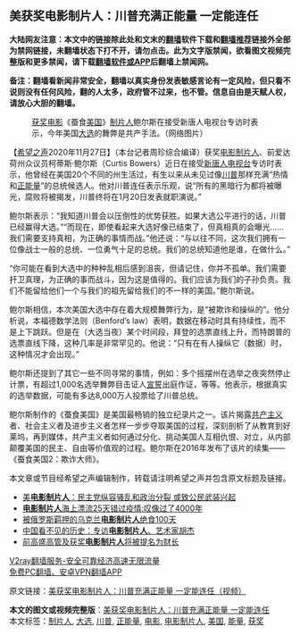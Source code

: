  <h2>美获奖电影制片人：川普充满正能量 一定能连任</h2> <p class="notice"><b>大陆网友注意：本文中的链接除此处和文末的<a href="https://github.com/bannedbook/fanqiang" >翻墙</a>软件下载和<a href="https://github.com/killgcd/justmysocks/blob/master/README.md">翻墙推荐</a>链接外全部为禁网链接，未翻墙状态下打不开，请勿点击。此为文字版禁闻，欲看图文视频完整版和更多禁闻，请下载<a href="https://github.com/bannedbook/fanqiang">翻墙软件或APP</a>后翻墙上禁闻网。</p><p>备注：翻墙看新闻非常安全，翻墙以真实身份发表敏感言论有一定风险，但只看不说则没有任何风险，翻的人太多，政府管不过来，也不管。信息自由是天赋人权，请放心大胆的翻墙。</b></p>  <div class="entry"> <figure><figcaption><a href="https://www.bannedbook.org/bnews/tag/%E8%8E%B7%E5%A5%96/" class="st_tag internal_tag" rel="tag" title="标签 获奖 下的日志">获奖</a><a href="https://www.bannedbook.org/bnews/tag/%e7%94%b5%e5%bd%b1/" class="st_tag internal_tag" rel="tag" title="标签 电影 下的日志">电影</a>《蚕食<a href="https://www.bannedbook.org/bnews/tag/%e7%be%8e%e5%9b%bd/" class="st_tag internal_tag" rel="tag" title="标签 美国 下的日志">美国</a>》<a href="https://www.bannedbook.org/bnews/tag/%E5%88%B6%E7%89%87%E4%BA%BA/" class="st_tag internal_tag" rel="tag" title="标签 制片人 下的日志">制片人</a>鲍尔斯在接受新唐人电视台专访时表示，今年美国<a href="https://www.bannedbook.org/bnews/tag/%e5%a4%a7%e9%80%89/" class="st_tag internal_tag" rel="tag" title="标签 大选 下的日志">大选</a>的舞弊是共产手法。（网络图片）</figcaption></figure> <p>【<span class='wp_keywordlink_affiliate'><a href="https://www.soundofhope.org" title="希望之声" target="_blank">希望之声</a></span>2020年11月27日】（本台记者周珍综合编译）获奖<a href="https://www.bannedbook.org/bnews/tag/%e7%94%b5%e5%bd%b1%e5%88%b6%e7%89%87%e4%ba%ba/" class="st_tag internal_tag" rel="tag" title="标签 电影制片人 下的日志">电影制片人</a>、前爱达荷州众议员柯蒂斯·鲍尔斯（Curtis Bowers）近日在接受<span class='wp_keywordlink_affiliate'><a href="https://www.ntdtv.com/" title="新唐人电视台" target="_blank">新唐人电视台</a></span>专访时表示，他曾经在美国20个不同的州生活过，有生以来从未见过像<a href="https://www.bannedbook.org/bnews/tag/%e5%b7%9d%e6%99%ae/" class="st_tag internal_tag" rel="tag" title="标签 川普 下的日志">川普</a>那样充满“热情和<a href="https://www.bannedbook.org/bnews/tag/%e6%ad%a3%e8%83%bd%e9%87%8f/" class="st_tag internal_tag" rel="tag" title="标签 正能量 下的日志">正能量</a>”的总统候选人。他对川普连任表示乐观，说“所有的黑暗行为都将被曝光，腐败将被揭发，川普终将在1月20日发表就职演说。”</p> <p>鲍尔斯表示：“我知道川普会以压倒性的优势获胜。如果大选公平进行的话，川普已经赢得大选。”“而现在，即使看起来大选好像已结束了，但真相真的会曝光&#8230;&#8230;我们需要支持真相，为正确的事情而战。”他还说：“与以往不同，这次我们拥有一位像战士一般的总统、一位勇气十足的总统。我们的总统知道他是谁，在做什么。”</p>  <p>“你可能在看到大选中的种种乱相后感到沮丧，但请记住，你并不孤单。我们需要扞卫真理，为正确的事而战斗，因为这是值得的。我们应该为我们的子孙负责。我们不能留给他们一个与我们的祖先留给我们的不一样的美国。”鲍尔斯说。</p> <p>鲍尔斯相信，本次美国大选中存在着大规模舞弊行为，是“被欺诈和操纵的”。他分析说，本福德数学法则（Benford’s law）表明，数据在移动时具有持续性，而不是上下跳跃。但是在（大选当夜）某个时间段，拜登的选票直线上升，而特朗普的选票直线下降，这种几率是非常罕见的。他说：“只有在有人操纵它（数据）时，这种情况才会出现。”</p>  <p>鲍尔斯还提到了其它一些不同寻常的事情，例如：多个摇摆州在选举之夜突然停止计票，有超过1,000名选举舞弊目击证人<span class='wp_keywordlink'><a href="https://www.bannedbook.org/forum5/topic17.html" title="宣誓与预言" target="_blank">宣誓</a></span>出庭作证，等等。他表示，根据真实的选举数据，可能有多达8,000万人投票给了川普总统。</p> <p>鲍尔斯制作的《蚕食美国》是美国最畅销的独立纪录片之一。该片揭露<span class='wp_keywordlink'><a href="https://www.bannedbook.org/forum2/topic6177.html" title="《共产主义的终极目的》" target="_blank">共产主义</a></span>者、社会主义者及进步主义者怎样一步步夺取美国的过程，深刻剖析了从教育到好莱坞，再到媒体，共产主义者如何通过分化、挑动美国人互相仇恨、对立，从内部颠覆美国的民主、自由等价值观的过程。鲍尔斯在2016年发布了该片的续集——《蚕食美国2：欺诈大师》。</p>  <p></p> <p>本文章或节目经希望之声编辑制作，转载请注明希望之声并包含原文标题及链接。</p>  <ul class='op-related-articles' title='相关阅读'> <li><a href='https://www.bannedbook.org/bnews/comments/20200908/1392785.html' target='_blank'>美<b>电影制片人</b>：民主党纵容骚乱和政治分裂 或致公民武装兴起</a></li> <li><a href='https://www.bannedbook.org/bnews/yule/20200219/1279390.html' target='_blank'><b>电影制片人</b>海上漂流25天错过疫情:叹像过了4000年</a></li> <li><a href='https://www.bannedbook.org/bnews/renquan/20180822/988627.html' target='_blank'>被俄罗斯羁押的乌克兰<b>电影制片人</b>绝食100天</a></li> <li><a href='https://www.bannedbook.org/bnews/lishi/20131007/668645.html' target='_blank'>中国看不见的历史：专访<b>电影制片人</b>、艺术家胡杰</a></li> <li><a href='https://www.bannedbook.org/bnews/worldnews/20161130/621838.html' target='_blank'>前高盛高管及获奖<b>电影制片人</b>将被提名为财长</a></li> </ul> <p class="texttj"> <a href="https://www.bannedbook.org/forum23/topic22702.html" target="_blank">V2ray翻墙服务-安全可靠经济高速无限流量</a><br/> <a href="https://github.com/bannedbook/fanqiang/wiki/%E7%A6%81%E9%97%BB%E7%BD%91%E5%AE%89%E5%8D%93%E7%BF%BB%E5%A2%99%E6%96%B0%E9%97%BBAPP" target="_blank">免费PC翻墙、安卓VPN翻墙APP</a></p><p>原文链接：<a class="src_link"  href="https://www.soundofhope.org/post/447658" target="_blank">美获奖电影制片人：川普充满正能量 一定能连任（视频）</a></p><a name='sharetosocial'></a>       <div><b>本文的图文或视频完整版</b>：<a href='https://www.bannedbook.org/bnews/comments/20201128/1438423.html'>美获奖电影制片人：川普充满正能量 一定能连任</a></div>  </div><!--END ENTRY--> <div class="postfooter"> <div>本文标签：<a href="https://www.bannedbook.org/bnews/tag/%E5%88%B6%E7%89%87%E4%BA%BA/" rel="tag">制片人</a>, <a href="https://www.bannedbook.org/bnews/tag/%e5%a4%a7%e9%80%89/" rel="tag">大选</a>, <a href="https://www.bannedbook.org/bnews/tag/%e5%b7%9d%e6%99%ae/" rel="tag">川普</a>, <a href="https://www.bannedbook.org/bnews/tag/%e6%ad%a3%e8%83%bd%e9%87%8f/" rel="tag">正能量</a>, <a href="https://www.bannedbook.org/bnews/tag/%e7%94%b5%e5%bd%b1/" rel="tag">电影</a>, <a href="https://www.bannedbook.org/bnews/tag/%e7%94%b5%e5%bd%b1%e5%88%b6%e7%89%87%e4%ba%ba/" rel="tag">电影制片人</a>, <a href="https://www.bannedbook.org/bnews/tag/%e7%be%8e%e5%9b%bd/" rel="tag">美国</a>, <a href="https://www.bannedbook.org/bnews/tag/%E8%83%BD%E9%87%8F/" rel="tag">能量</a>, <a href="https://www.bannedbook.org/bnews/tag/%E8%8E%B7%E5%A5%96/" rel="tag">获奖</a></div>  </div><!--END POSTFOOTER--> 